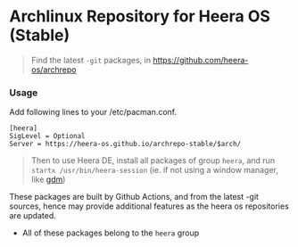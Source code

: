 # Archlinux Repository for Heera OS **(Stable)**

> Find the latest `-git` packages, in https://github.com/heera-os/archrepo

### Usage

Add following lines to your /etc/pacman.conf.

```
[heera]
SigLevel = Optional
Server = https://heera-os.github.io/archrepo-stable/$arch/
```

> Then to use Heera DE, install all packages of group `heera`, and run `startx /usr/bin/heera-session` (ie. if not using a window manager, like [gdm](https://wiki.archlinux.org/title/GDM))

These packages are built by Github Actions, and from the latest -git sources, hence may provide additional features as the heera os repositories are updated.

* All of these packages belong to the `heera` group

